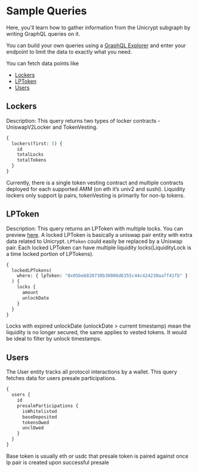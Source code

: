 # Sample Queries

Here, you'll learn how to gather information from the Unicrypt subgraph by writing GraphQL queries on it.

You can build your own queries using a [GraphQL Explorer](https://graphiql-online.com/graphiql) and enter your endpoint to limit the data to exactly what you need.

You can fetch data points like

- [Lockers](#lockers)
- [LPToken](#lptoken)
- [Users](#users)

## Lockers

Description: This query returns two types of locker contracts - UniswapV2Locker and TokenVesting.

```graphql
{
  lockers(first: 5) {
    id
    totalLocks
    totalTokens
  }
}
```

Currently, there is a single token vesting contract and multiple contracts deployed for each supported AMM (on eth it’s univ2 and sushi). Liquidity lockers only support lp pairs, tokenVesting is primarily for non-lp tokens.

## LPToken

Description: This query returns an LPToken with multiple locks. You can preview [here](https://app.unicrypt.network/amm/uni-v2/pair/0x05BE6820730b30086d6355C44c424230AaFf41fb). A locked LPToken is basically a uniswap pair entity with extra data related to Unicrypt. `LPToken` could easily be replaced by a Uniswap pair. Each locked LPToken can have multiple liquidity locks(LiquidityLock is a time locked portion of LPTokens).

```graphql
{
  lockedLPTokens(
    where: { lpToken: "0x05be6820730b30086d6355c44c424230aaff41fb" }
  ) {
    locks {
      amount
      unlockDate
    }
  }
}
```

Locks with expired unlockDate (unlockDate > current timestamp) mean the liquidity is no longer secured, the same applies to vested tokens. It would be ideal to filter by unlock timestamps.

## Users

The User entity tracks all protocol interactions by a wallet. This query fetches data for users presale participations. 

```graphql
{
  users {
    id
    presaleParticipations {
      isWhitelisted
      baseDeposited
      tokensOwed
      unclOwed
    }
  }
}
```

Base token is usually eth or usdc that presale token is paired against once lp pair is created upon successful presale
